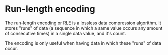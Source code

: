 # Run-length encoding

The run-length encoding or RLE is a lossless data compression algorithm. It
stores "runs" of data (a sequence in which a same value occurs any amount 
of consecutive times) in a single data value, and it's count.

The encoding is only useful when having data in which these "runs" of data 
occur.
